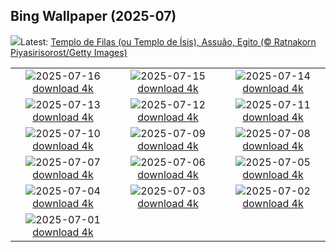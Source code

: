 ## Bing Wallpaper (2025-07)
![](https://www.bing.com/th?id=OHR.TemplePhilae_PT-BR9175730450_UHD.jpg&w=1000)Latest: [Templo de Filas (ou Templo de Ísis), Assuão, Egito (© Ratnakorn Piyasirisorost/Getty Images)](https://www.bing.com/th?id=OHR.TemplePhilae_PT-BR9175730450_UHD.jpg)

|      |      |      |
| :----: | :----: | :----: |
|![](https://www.bing.com/th?id=OHR.PerseidsPine_PT-BR0914394834_UHD.jpg&pid=hp&w=384&h=216&rs=1&c=4)2025-07-16 [download 4k](https://www.bing.com/th?id=OHR.PerseidsPine_PT-BR0914394834_UHD.jpg)|![](https://www.bing.com/th?id=OHR.YoungShark_PT-BR8738658851_UHD.jpg&pid=hp&w=384&h=216&rs=1&c=4)2025-07-15 [download 4k](https://www.bing.com/th?id=OHR.YoungShark_PT-BR8738658851_UHD.jpg)|![](https://www.bing.com/th?id=OHR.BasaltColumns_PT-BR7052531189_UHD.jpg&pid=hp&w=384&h=216&rs=1&c=4)2025-07-14 [download 4k](https://www.bing.com/th?id=OHR.BasaltColumns_PT-BR7052531189_UHD.jpg)|
|![](https://www.bing.com/th?id=OHR.ThomsonGazelle_PT-BR6496352663_UHD.jpg&pid=hp&w=384&h=216&rs=1&c=4)2025-07-13 [download 4k](https://www.bing.com/th?id=OHR.ThomsonGazelle_PT-BR6496352663_UHD.jpg)|![](https://www.bing.com/th?id=OHR.TokyoSunrise_PT-BR5890009803_UHD.jpg&pid=hp&w=384&h=216&rs=1&c=4)2025-07-12 [download 4k](https://www.bing.com/th?id=OHR.TokyoSunrise_PT-BR5890009803_UHD.jpg)|![](https://www.bing.com/th?id=OHR.BahamaBlues_PT-BR4354630844_UHD.jpg&pid=hp&w=384&h=216&rs=1&c=4)2025-07-11 [download 4k](https://www.bing.com/th?id=OHR.BahamaBlues_PT-BR4354630844_UHD.jpg)|
|![](https://www.bing.com/th?id=OHR.ConstitucionStation_PT-BR4627636298_UHD.jpg&pid=hp&w=384&h=216&rs=1&c=4)2025-07-10 [download 4k](https://www.bing.com/th?id=OHR.ConstitucionStation_PT-BR4627636298_UHD.jpg)|![](https://www.bing.com/th?id=OHR.NationalScienceDay_PT-BR3314898058_UHD.jpg&pid=hp&w=384&h=216&rs=1&c=4)2025-07-09 [download 4k](https://www.bing.com/th?id=OHR.NationalScienceDay_PT-BR3314898058_UHD.jpg)|![](https://www.bing.com/th?id=OHR.ShetlandGannets_PT-BR6855447396_UHD.jpg&pid=hp&w=384&h=216&rs=1&c=4)2025-07-08 [download 4k](https://www.bing.com/th?id=OHR.ShetlandGannets_PT-BR6855447396_UHD.jpg)|
|![](https://www.bing.com/th?id=OHR.LuzTrainStation_PT-BR2740667890_UHD.jpg&pid=hp&w=384&h=216&rs=1&c=4)2025-07-07 [download 4k](https://www.bing.com/th?id=OHR.LuzTrainStation_PT-BR2740667890_UHD.jpg)|![](https://www.bing.com/th?id=OHR.TourCyclists_PT-BR7101662608_UHD.jpg&pid=hp&w=384&h=216&rs=1&c=4)2025-07-06 [download 4k](https://www.bing.com/th?id=OHR.TourCyclists_PT-BR7101662608_UHD.jpg)|![](https://www.bing.com/th?id=OHR.OroseiSardegna_PT-BR7332752018_UHD.jpg&pid=hp&w=384&h=216&rs=1&c=4)2025-07-05 [download 4k](https://www.bing.com/th?id=OHR.OroseiSardegna_PT-BR7332752018_UHD.jpg)|
|![](https://www.bing.com/th?id=OHR.RainbowRiver_PT-BR7721810301_UHD.jpg&pid=hp&w=384&h=216&rs=1&c=4)2025-07-04 [download 4k](https://www.bing.com/th?id=OHR.RainbowRiver_PT-BR7721810301_UHD.jpg)|![](https://www.bing.com/th?id=OHR.MaroonClownfish_PT-BR9242833832_UHD.jpg&pid=hp&w=384&h=216&rs=1&c=4)2025-07-03 [download 4k](https://www.bing.com/th?id=OHR.MaroonClownfish_PT-BR9242833832_UHD.jpg)|![](https://www.bing.com/th?id=OHR.CanadaDayFogo_PT-BR9552354869_UHD.jpg&pid=hp&w=384&h=216&rs=1&c=4)2025-07-02 [download 4k](https://www.bing.com/th?id=OHR.CanadaDayFogo_PT-BR9552354869_UHD.jpg)|
|![](https://www.bing.com/th?id=OHR.WolfeCrater_PT-BR9729187204_UHD.jpg&pid=hp&w=384&h=216&rs=1&c=4)2025-07-01 [download 4k](https://www.bing.com/th?id=OHR.WolfeCrater_PT-BR9729187204_UHD.jpg)|